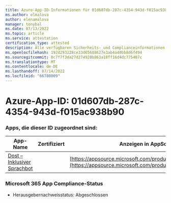 ```yaml
---
title: Azure-App-ID-Informationen für 01d607db-287c-4354-943d-f015ac938b90
ms.author: elmalova
author: elenamalova
manager: tonybal
ms.date: 07/13/2022
ms.topic: article
ms.service: attestation
certification_type: attested
description: Alle verfügbaren Sicherheits- und Complianceinformationen für 01d607db-287c-4354-943d-f015ac938b90.
ms.openlocfilehash: 192d293228ce33d65688627e3ab4a40bb8d6f494
ms.sourcegitcommit: 0c7f7f3da27d274928b863a18ff16d4dc775487c
ms.translationtype: MT
ms.contentlocale: de-DE
ms.lasthandoff: 07/14/2022
ms.locfileid: "66780009"
---
```

# <a name="azure-app-id-01d607db-287c-4354-943d-f015ac938b90"></a>Azure-App-ID: 01d607db-287c-4354-943d-f015ac938b90


### <a name="apps-associated-with-this-id"></a>Apps, die dieser ID zugeordnet sind:
| **App-Name** | **Zertifiziert** | **Anzeigen in AppSource** |
|--------------|---------------|-----------------------|
| [Dost – Inklusiver Sprachbot](../forward/WA200004214.md) |  | [https://appsource.microsoft.com/product/office/WA200004214](https://appsource.microsoft.com/product/office/WA200004214) |

### <a name="microsoft-365-app-compliance-status"></a>Microsoft 365 App Compliance-Status
- Herausgebernachweisstatus: Abgeschlossen

